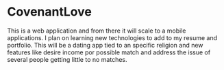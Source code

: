 # CovenantLove
This is a web application and from there it will scale to a mobile applications. I plan on learning new technologies to add to my resume and portfolio. This will be a dating app tied to an specific religion and new features like desire income por possible match and address the issue of several people getting little to no matches.
